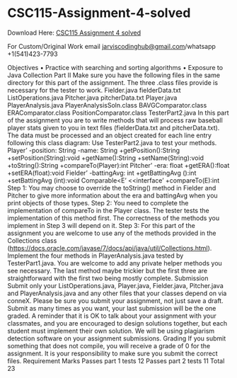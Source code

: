 # CSC115-Assignment-4-solved

Download Here: [CSC115 Assignment  4 solved](https://jarviscodinghub.com/assignment/assignment-4-solution/)

For Custom/Original Work email jarviscodinghub@gmail.com/whatsapp +1(541)423-7793

Objectives     • Practice with searching and sorting algorithms • Exposure to Java Collection Part  II   Make sure you have the following files in the same directory for this part of the assignment. The three .class files provide is necessary for the tester to work. Fielder.java fielderData.txt ListOperations.java Pitcher.java pitcherData.txt Player.java PlayerAnalysis.java PlayerAnalysisSoln.class BAVGComparator.class ERAComparator.class PositionComparator.class TesterPart2.java In this part of the assignment you are to write methods that will process raw baseball player stats given to you in text files (fielderData.txt and pitcherData.txt). The data must be processed and an object created for each line entry following this class diagram:
Use TesterPart2.java to test your methods.
Player’ -position: String -name: String +getPosition():String +setPosition(String):void +getName():String +setName(String):void +toString():String +compareTo(Player):int
Pitcher’ -era: float +getERA():float +setERA(float):void
Fielder’ -battingAvg: int +getBattingAvg ():int +setBattingAvg (int):void
Comparable<E’ <<interface’
+compareTo(E):int
Step  1:   You may choose to override the toString() method in Fielder and Pitcher to give more information about the era and battingAvg when you print objects of those types. Step  2:   You need to complete the implementation of compareTo in the Player class. The tester tests the implementation of this method first. The correctness of the methods you implement in Step 3 will depend on it. Step  3:   For this part of the assignment you are welcome to use any of the methods provided in the Collections class (https://docs.oracle.com/javase/7/docs/api/java/util/Collections.html). Implement the four methods in PlayerAnalysis.java tested by TesterPart1.java. You are welcome to add any private helper methods you see necessary. The last method maybe trickier but the first three are straightforward with the first two being mostly complete. Submission   Submit only your ListOperations.java, Player.java, Fielder.java, Pitcher.java and PlayerAnalysis.java and any other files that your classes depend on via conneX. Please be sure you submit your assignment, not just save a draft. Submit as many times as you want, your last submission will be the one graded. A reminder that it is OK to talk about your assignment with your classmates, and you are encouraged to design solutions together, but each student must implement their own solution. We will be using plagiarism detection software on your assignment submissions. Grading   If you submit something that does not compile, you will receive a grade of 0 for the assignment. It is your responsibility to make sure you submit the correct files. Requirement Marks Passes part 1 tests 12 Passes part 2 tests 11 Total 23
